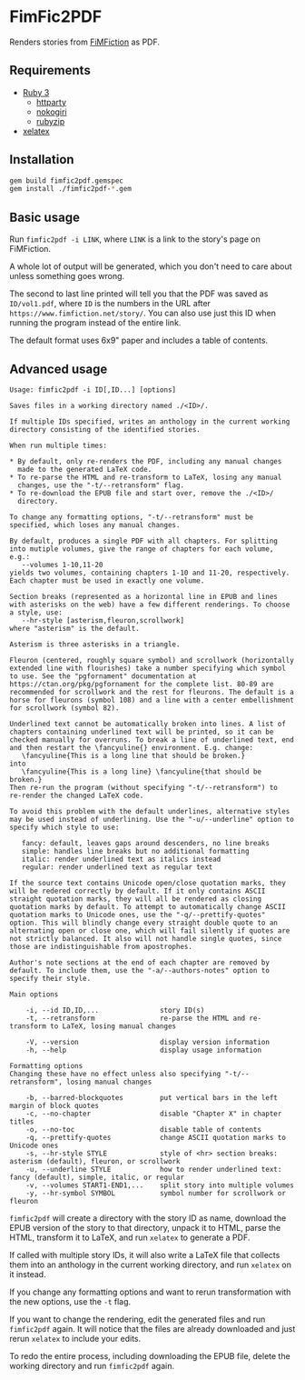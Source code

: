 # FimFic2PDF

Renders stories from [FiMFiction](https://www.fimfiction.net/) as PDF.

## Requirements

* [Ruby 3](https://www.ruby-lang.org/en/)
  * [httparty](https://www.johnnunemaker.com/httparty/)
  * [nokogiri](https://nokogiri.org/)
  * [rubyzip](https://rubygems.org/gems/rubyzip)
* [xelatex](https://en.wikipedia.org/wiki/XeTeX)

## Installation

```sh
gem build fimfic2pdf.gemspec
gem install ./fimfic2pdf-*.gem
```

## Basic usage

Run `fimfic2pdf -i LINK`, where `LINK` is a link to the story's page
on FiMFiction.

A whole lot of output will be generated, which you don't need to care
about unless something goes wrong.

The second to last line printed will tell you that the PDF was saved
as `ID/vol1.pdf`, where `ID` is the numbers in the URL after
`https://www.fimfiction.net/story/`. You can also use just this ID
when running the program instead of the entire link.

The default format uses 6x9" paper and includes a table of contents.

## Advanced usage

```
Usage: fimfic2pdf -i ID[,ID...] [options]

Saves files in a working directory named ./<ID>/.

If multiple IDs specified, writes an anthology in the current working
directory consisting of the identified stories.

When run multiple times:

* By default, only re-renders the PDF, including any manual changes
  made to the generated LaTeX code.
* To re-parse the HTML and re-transform to LaTeX, losing any manual
  changes, use the "-t/--retransform" flag.
* To re-download the EPUB file and start over, remove the ./<ID>/
  directory.

To change any formatting options, "-t/--retransform" must be
specified, which loses any manual changes.

By default, produces a single PDF with all chapters. For splitting
into mutiple volumes, give the range of chapters for each volume,
e.g.:
   --volumes 1-10,11-20
yields two volumes, containing chapters 1-10 and 11-20, respectively.
Each chapter must be used in exactly one volume.

Section breaks (represented as a horizontal line in EPUB and lines
with asterisks on the web) have a few different renderings. To choose
a style, use:
   --hr-style [asterism,fleuron,scrollwork]
where "asterism" is the default.

Asterism is three asterisks in a triangle.

Fleuron (centered, roughly square symbol) and scrollwork (horizontally
extended line with flourishes) take a number specifying which symbol
to use. See the "pgfornament" documentation at
https://ctan.org/pkg/pgfornament for the complete list. 80-89 are
recommended for scrollwork and the rest for fleurons. The default is a
horse for fleurons (symbol 108) and a line with a center embellishment
for scrollwork (symbol 82).

Underlined text cannot be automatically broken into lines. A list of
chapters containing underlined text will be printed, so it can be
checked manually for overruns. To break a line of underlined text, end
and then restart the \fancyuline{} environment. E.g. change:
   \fancyuline{This is a long line that should be broken.}
into
   \fancyuline{This is a long line} \fancyuline{that should be broken.}
Then re-run the program (without specifying "-t/--retransform") to
re-render the changed LaTeX code.

To avoid this problem with the default underlines, alternative styles
may be used instead of underlining. Use the "-u/--underline" option to
specify which style to use:

   fancy: default, leaves gaps around descenders, no line breaks
   simple: handles line breaks but no additional formatting
   italic: render underlined text as italics instead
   regular: render underlined text as regular text

If the source text contains Unicode open/close quotation marks, they
will be redered correctly by default. If it only contains ASCII
straight quotation marks, they will all be rendered as closing
quotation marks by default. To attempt to automatically change ASCII
quotation marks to Unicode ones, use the "-q/--prettify-quotes"
option. This will blindly change every straight double quote to an
alternating open or close one, which will fail silently if quotes are
not strictly balanced. It also will not handle single quotes, since
those are indistinguishable from apostrophes.

Author's note sections at the end of each chapter are removed by
default. To include them, use the "-a/--authors-notes" option to
specify their style.

Main options

    -i, --id ID,ID,...               story ID(s)
    -t, --retransform                re-parse the HTML and re-transform to LaTeX, losing manual changes

    -V, --version                    display version information
    -h, --help                       display usage information

Formatting options
Changing these have no effect unless also specifying "-t/--retransform", losing manual changes

    -b, --barred-blockquotes         put vertical bars in the left margin of block quotes
    -c, --no-chapter                 disable "Chapter X" in chapter titles
    -o, --no-toc                     disable table of contents
    -q, --prettify-quotes            change ASCII quotation marks to Unicode ones
    -s, --hr-style STYLE             style of <hr> section breaks: asterism (default), fleuron, or scrollwork
    -u, --underline STYLE            how to render underlined text: fancy (default), simple, italic, or regular
    -v, --volumes START1-END1,...    split story into multiple volumes
    -y, --hr-symbol SYMBOL           symbol number for scrollwork or fleuron
```

`fimfic2pdf` will create a directory with the story ID as name, download the EPUB version of the story to that directory, unpack it to HTML, parse the HTML, transform it to LaTeX, and run `xelatex` to generate a PDF.

If called with multiple story IDs, it will also write a LaTeX file that collects them into an anthology in the current working directory, and run `xelatex` on it instead.

If you change any formatting options and want to rerun transformation with the new options, use the `-t` flag.

If you want to change the rendering, edit the generated files and run `fimfic2pdf` again. It will notice that the files are already downloaded and just rerun `xelatex` to include your edits.

To redo the entire process, including downloading the EPUB file, delete the working directory and run `fimfic2pdf` again.
